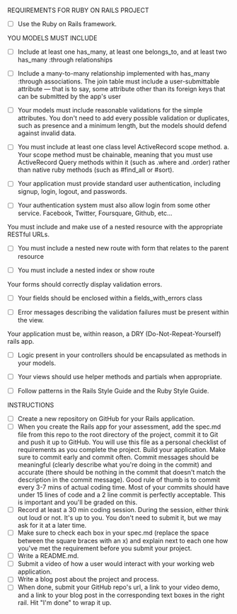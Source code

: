 REQUIREMENTS FOR RUBY ON RAILS PROJECT

- [ ] Use the Ruby on Rails framework.

YOU MODELS MUST INCLUDE

- [ ] Include at least one has_many, at least one belongs_to, and at least two has_many :through relationships

- [ ] Include a many-to-many relationship implemented with has_many :through associations. The join table must include a user-submittable attribute — that is to say, some attribute other than its foreign keys that can be submitted by the app's user

- [ ] Your models must include reasonable validations for the simple attributes. You don't need to add every possible validation or duplicates, such as presence and a minimum length, but the models should defend against invalid data.

- [ ] You must include at least one class level ActiveRecord scope method. a. Your scope method must be chainable, meaning that you must use ActiveRecord Query methods within it (such as .where and .order) rather than native ruby methods (such as #find_all or #sort).

- [ ] Your application must provide standard user authentication, including signup, login, logout, and passwords.

- [ ] Your authentication system must also allow login from some other service. Facebook, Twitter, Foursquare, Github, etc...

You must include and make use of a nested resource with the appropriate RESTful URLs.

- [ ] You must include a nested new route with form that relates to the parent resource

- [ ] You must include a nested index or show route

Your forms should correctly display validation errors.

- [ ] Your fields should be enclosed within a fields_with_errors class

- [ ] Error messages describing the validation failures must be present within the view.

Your application must be, within reason, a DRY (Do-Not-Repeat-Yourself) rails app.

- [ ] Logic present in your controllers should be encapsulated as methods in your models.

- [ ] Your views should use helper methods and partials when appropriate.

- [ ] Follow patterns in the Rails Style Guide and the Ruby Style Guide.



INSTRUCTIONS
- [ ] Create a new repository on GitHub for your Rails application.
- [ ] When you create the Rails app for your assessment, add the spec.md file from this repo to the root directory of the project, commit it to Git and push it up to GitHub. You will use this file as a personal checklist of requirements as you complete the project.
Build your application. Make sure to commit early and commit often. Commit messages should be meaningful (clearly describe what you're doing in the commit) and accurate (there should be nothing in the commit that doesn't match the description in the commit message). Good rule of thumb is to commit every 3-7 mins of actual coding time. Most of your commits should have under 15 lines of code and a 2 line commit is perfectly acceptable. This is important and you'll be graded on this.
- [ ] Record at least a 30 min coding session. During the session, either think out loud or not. It's up to you. You don't need to submit it, but we may ask for it at a later time.
- [ ] Make sure to check each box in your spec.md (replace the space between the square braces with an x) and explain next to each one how you've met the requirement before you submit your project.
- [ ] Write a README.md.
- [ ] Submit a video of how a user would interact with your working web application.
- [ ] Write a blog post about the project and process.
- [ ] When done, submit your GitHub repo's url, a link to your video demo, and a link to your blog post in the corresponding text boxes in the right rail. Hit "I'm done" to wrap it up.